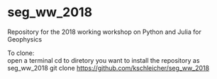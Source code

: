 # seg_ww_2018
Repository for the 2018 working workshop on Python and Julia for Geophysics

To clone:<br>
 open a terminal
 cd to diretory you want to install the repository as seg_ww_2018
 git clone https://github.com/kschleicher/seg_ww_2018
